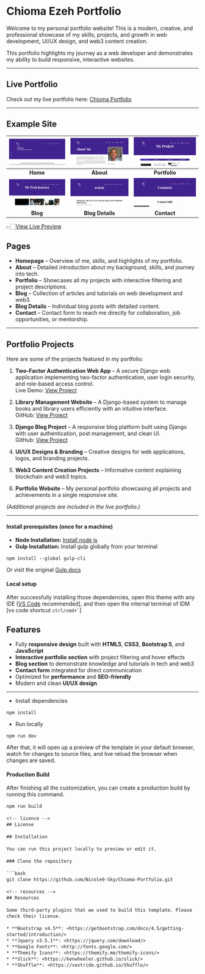 # Chioma Ezeh Portfolio

Welcome to my personal portfolio website! This is a modern, creative, and professional showcase of my skills, projects, and growth in web development, UI/UX design, and web3 content creation.  

This portfolio highlights my journey as a web developer and demonstrates my ability to build responsive, interactive websites.

---

## Live Portfolio

Check out my live portfolio here: [Chioma Portfolio](https://nicole9-sky.github.io/Chioma-Portfolio/)

---

## Example Site

| [![](screenshots/homepage.png)](http://127.0.0.1:5500/Chioma-Portfolio-main/theme/index.html) | [![](screenshots/about.png)](http://127.0.0.1:5500/Chioma-Portfolio-main/theme/about.html) | [![](screenshots/portfolio.png)](http://127.0.0.1:5500/Chioma-Portfolio-main/theme/portfolio.html) |
|:---:|:---:|:---:|
| **Home**  | **About**  | **Portfolio** |
| [![](screenshots/blog.png)](http://127.0.0.1:5500/Chioma-Portfolio-main/theme/blog.html) | [![](screenshots/blog-details.png)](http://127.0.0.1:5500/Chioma-Portfolio-main/theme/blog-single.html) | [![](screenshots/contact.png)](http://127.0.0.1:5500/Chioma-Portfolio-main/theme/contact.html) |
| **Blog** | **Blog Details** | **Contact** |

👉🏻[View Live Preview](https://demo.themefisher.com/kross/)


## Pages

* **Homepage** – Overview of me, skills, and highlights of my portfolio.  
* **About** – Detailed introduction about my background, skills, and journey into tech.  
* **Portfolio** – Showcases all my projects with interactive filtering and project descriptions.  
* **Blog** – Collection of articles and tutorials on web development and web3.  
* **Blog Details** – Individual blog posts with detailed content.  
* **Contact** – Contact form to reach me directly for collaboration, job opportunities, or mentorship.

---
## Portfolio Projects

Here are some of the projects featured in my portfolio:

1. **Two-Factor Authentication Web App** – A secure Django web application implementing two-factor authentication, user login security, and role-based access control.  
   Live Demo: [View Project](https://django-two-factor-auth-1.onrender.com/)  

2. **Library Management Website** – A Django-based system to manage books and library users efficiently with an intuitive interface.  
   GitHub: [View Project](https://github.com/Nicole9-Sky/Library-Management-Website.git)  

3. **Django Blog Project** – A responsive blog platform built using Django with user authentication, post management, and clean UI.  
   GitHub: [View Project](https://github.com/Nicole9-Sky/django_blog.git)  

4. **UI/UX Designs & Branding** – Creative designs for web applications, logos, and branding projects.  

5. **Web3 Content Creation Projects** – Informative content explaining blockchain and web3 topics.  

6. **Portfolio Website** – My personal portfolio showcasing all projects and achievements in a single responsive site.  

*(Additional projects are included in the live portfolio.)*

---

#### Install prerequisites (once for a machine)

* **Node Installation:** [Install node js](https://nodejs.org/en/download/)
* **Gulp Installation:** Install gulp globally from your terminal

```
npm install --global gulp-cli
```

Or visit the original [Gulp docs](https://gulpjs.com/docs/en/getting-started/quick-start)

#### Local setup

After successfully installing those dependencies, open this theme with any IDE [[VS Code](https://code.visualstudio.com/) recommended], and then open the internal terminal of IDM [vs code shortcut <code>ctrl/cmd+\`</code>]


## Features

- Fully **responsive design** built with **HTML5**, **CSS3**, **Bootstrap 5**, and **JavaScript**  
- **Interactive portfolio section** with project filtering and hover effects  
- **Blog section** to demonstrate knowledge and tutorials in tech and web3  
- **Contact form** integrated for direct communication  
- Optimized for **performance** and **SEO-friendly**  
- Modern and clean **UI/UX design**

---

* Install dependencies

```
npm install
```

* Run locally

```
npm run dev
```

After that, it will open up a preview of the template in your default browser, watch for changes to source files, and live reload the browser when changes are saved.

#### Production Build

After finishing all the customization, you can create a production build by running this command.

```
npm run build

<!-- licence -->
## License

## Installation

You can run this project locally to preview or edit it.

### Clone the repository

```bash
git clone https://github.com/Nicole9-Sky/Chioma-Portfolio.git

<!-- resources -->
## Resources

Some third-party plugins that we used to build this template. Please check their license.

* **Bootstrap v4.5**: <https://getbootstrap.com/docs/4.5/getting-started/introduction/>
* **Jquery v3.5.1**: <https://jquery.com/download/>
* **Google Fonts**: <http://fonts.google.com/>
* **Themify Icons**: <https://themify.me/themify-icons/>
* **Slick**: <https://kenwheeler.github.io/slick/>
* **Shuffle**: <https://vestride.github.io/Shuffle/>
